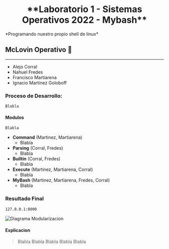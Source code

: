 <h1 align="center">**Laboratorio 1 - Sistemas Operativos 2022 - Mybash**</h1>
*Programando nuestro propio shell de linux*

## McLovin Operativo :whale:
---
* Alejo Corral
* Nahuel Fredes
* Francisco Martiarena
* Ignacio Martinez Goloboff

### Proceso de Desarrollo:
    Blabla
#### Modulos
    Blabla
* **Command** (Martinez, Martiarena)
    - Blabla
* **Parsing**  (Corral, Fredes)
    - Blabla
* **Builtin** (Corral, Fredes)
    - Blabla
* **Execute** (Martinez, Martiarena, Corral)
    - Blabla
* **MyBash** (Martinez, Martiarena, Fredes, Corral)
    - Blabla

###  Resultado Final
```sh
127.0.0.1:8000
```
![Diagrama Modularizacion](/src/diagrama_mod.png/ "Diagrama Modularizacion")
#### Explicacion
> Blabla
> Blabla
> Blabla
> Blabla
> Blabla
